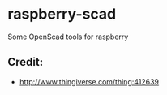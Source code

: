 # raspberry-scad
Some OpenScad tools for raspberry



## Credit:

- http://www.thingiverse.com/thing:412639
